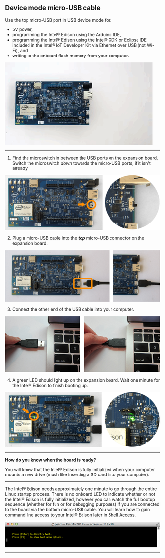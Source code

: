## Device mode micro-USB cable

Use the top micro-USB port in USB device mode for:

* 5V power, 
* programming the Intel® Edison using the Arduino IDE, 
* programming the Intel® Edison using the Intel® XDK or Eclipse IDE included in the Intel® IoT Developer Kit via Ethernet over USB (not Wi-Fi), and
* writing to the onboard flash memory from your computer.

![Animated gif: using device mode](images/device_mode-animated.gif)

---

1. Find the microswitch in between the USB ports on the expansion board. 
Switch the microswitch _down_ towards the micro-USB ports, if it isn't already.

  ![Microswitch toggled down for device mode](images/microswitch-device_mode-zoom_in.png)

2. Plug a micro-USB cable into the **_top_** micro-USB connector on the expansion board.

  ![Micro-USB cable being plugged into the top micro-USB connector](images/device_mode-usb_cable-before_after.png)

3. Connect the other end of the USB cable into your computer.

  ![USB cable being plugged into laptop](images/computer-usb_cable-before_after.png)

4. A green LED should light up on the expansion board. Wait one minute for the Intel® Edison to finish booting up.

  ![Green LED lit up on expansion board](images/device_mode-led_on-zoom_in.png)

---

**How do you know when the board is ready?**

You will know that the Intel® Edison is fully initialized when your computer mounts a new drive (much like inserting a SD card into your computer).

---

The Intel® Edison needs approximately one minute to go through the entire Linux startup process. There is no onboard LED to indicate whether or not the Intel® Edison is fully initialized, however you can watch the full bootup sequence (whether for fun or for debugging purposes) if you are connected to the board via the bottom micro-USB cable. You will learn how to gain command line access to your Intel® Edison later in [Shell Access](../shell_access/).

![An example of what you would see during bootup](images/shell_access-boot_menu.png)

---